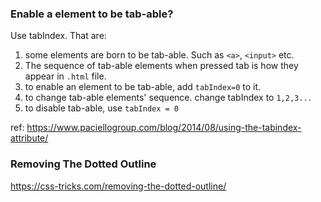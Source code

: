 ### Enable a element to be tab-able?
Use tabIndex.
That are:

1. some elements are born to be tab-able. Such as `<a>`, `<input>` etc.
2. The sequence of tab-able elements when pressed tab is how they appear in `.html` file.
2. to enable an element to be tab-able, add `tabIndex=0` to it.
3. to change tab-able elements' sequence. change tabIndex to `1,2,3...`
4. to disable tab-able, use `tabIndex = 0`

ref: https://www.paciellogroup.com/blog/2014/08/using-the-tabindex-attribute/

### Removing The Dotted Outline

https://css-tricks.com/removing-the-dotted-outline/

